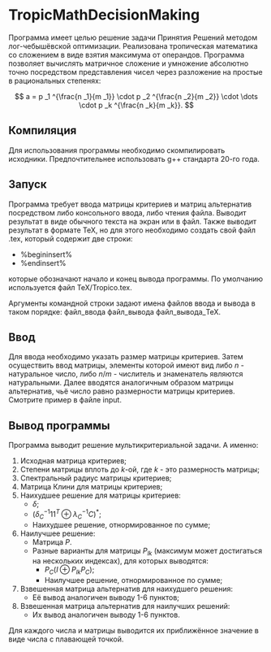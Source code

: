 # TropicMathDecisionMaking

Программа имеет целью решение задачи Принятия Решений методом лог-чебышёвской оптимизации. Реализована тропическая математика со сложением в виде взятия максимума от операндов.
Программа позволяет вычислять матричное сложение и умножение абсолютно точно посредством представления чисел через разложение на простые в рациональных степенях:

$$ a = p _1 ^{\frac{n _1}{m _1}} \cdot p _2 ^{\frac{n _2}{m _2}} \cdot \dots \cdot p _k ^{\frac{n _k}{m _k}}. $$

## Компиляция

Для использования программы необходимо скомпилировать исходники. Предпочтительнее использовать g++ стандарта 20-го года.

## Запуск

Программа требует ввода матрицы критериев и матриц альтернатив посредством либо консольного ввода, либо чтения файла. Выводит результат в виде обычного текста на экран или в файл.
Также выводит результат в формате TeX, но для этого необходимо создать свой файл .tex, который содержит две строки:

- %begininsert%
- %endinsert%

которые обозначают начало и конец вывода программы. По умолчанию используется файл TeX/Tropico.tex.

Аргументы командной строки задают имена файлов ввода и вывода в таком порядке: файл_ввода файл_вывода файл_вывода_TeX.

## Ввод

Для ввода необходимо указать размер матрицы критериев. Затем осуществить ввод матрицы, элементы которой имеют вид либо $n$ - натуральное число, либо $n/m$ - числитель и знаменатель являются натуральными.
Далее вводятся аналогичным образом матрицы альтернатив, чьё число равно размерности матрицы критериев. Смотрите пример в файле input.

## Вывод программы

Программа выводит решение мультикритериальной задачи. А именно:

1. Исходная матрица критериев;
2. Степени матрицы вплоть до $k$-ой, где $k$ - это размерность матрицы;
3. Спектральный радиус матрицы критериев;
4. Матрица Клини для матрицы критериев;
5. Наихудшее решение для матрицы критериев:
   + $\delta$;
   + $\left(\delta_{C}^{-1}11^T \oplus \lambda_{C}^{-1}C\right)^*$;
   + Наихудшее решение, отнормированное по сумме;
6. Наилучшее решение:
   + Матрица $P$.
   + Разные варианты для матрицы $P_{lk}$ (максимум может достигаться на нескольких индексах), для которых выводятся:
     - $P_{C}\left(I \oplus P_{lk}P_{C}\right)$;
     - Наилучшее решение, отнормированное по сумме;
7. Взвешенная матрица альтернатив для наихудшего решения:
   - Её вывод аналогичен выводу 1-6 пунктов;
8. Взвешенная матрица альтернатив для наилучших решений:
   - Их вывод аналогичен выводу 1-6 пунктов.

Для каждого числа и матрицы выводится их приближённое значение в виде числа с плавающей точкой.
